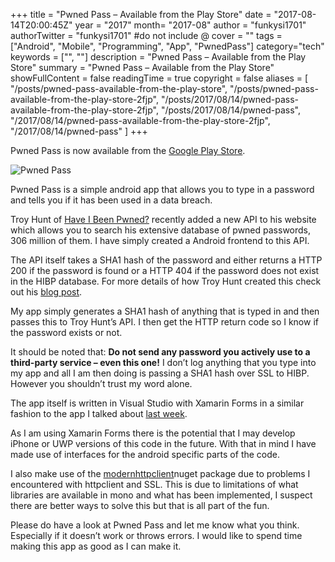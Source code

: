 +++
title = "Pwned Pass – Available from the Play Store"
date = "2017-08-14T20:00:45Z"
year = "2017"
month= "2017-08"
author = "funkysi1701"
authorTwitter = "funkysi1701" #do not include @
cover = ""
tags = ["Android", "Mobile", "Programming", "App", "PwnedPass"]
category="tech"
keywords = ["", ""]
description =  "Pwned Pass – Available from the Play Store"
summary = "Pwned Pass – Available from the Play Store"
showFullContent = false
readingTime = true
copyright = false
aliases = [
    "/posts/pwned-pass-available-from-the-play-store",
    "/posts/pwned-pass-available-from-the-play-store-2fjp",
    "/posts/2017/08/14/pwned-pass-available-from-the-play-store-2fjp",
    "/posts/2017/08/14/pwned-pass",
    "/2017/08/14/pwned-pass-available-from-the-play-store-2fjp",
    "/2017/08/14/pwned-pass"
]
+++

Pwned Pass is now available from the [Google Play Store](https://play.google.com/store/apps/details?id=pwnedpasswords.pwnedpasswords).

![Pwned Pass](https://storageaccountblog9f5d.blob.core.windows.net/blazor/wp-content/uploads/2017/08/Screenshot_20170813-205152.png?resize=169%2C300&ssl=1)

Pwned Pass is a simple android app that allows you to type in a password and tells you if it has been used in a data breach.

Troy Hunt of [Have I Been Pwned?](https://haveibeenpwned.com/) recently added a new API to his website which allows you to search his extensive database of pwned passwords, 306 million of them. I have simply created a Android frontend to this API.

The API itself takes a SHA1 hash of the password and either returns a HTTP 200 if the password is found or a HTTP 404 if the password does not exist in the HIBP database. For more details of how Troy Hunt created this check out his [blog post](https://www.troyhunt.com/introducing-306-million-freely-downloadable-pwned-passwords/).

My app simply generates a SHA1 hash of anything that is typed in and then passes this to Troy Hunt’s API. I then get the HTTP return code so I know if the password exists or not.

It should be noted that:  **Do not send any password you actively use to a third-party service – even this one!** I don’t log anything that you type into my app and all I am then doing is passing a SHA1 hash over SSL to HIBP. However you shouldn’t trust my word alone.

The app itself is written in Visual Studio with Xamarin Forms in a similar fashion to the app I talked about [last week](https://www.funkysi1701.com/posts/android-app-development-and-the-visual-studio-mobile-centre).

As I am using Xamarin Forms there is the potential that I may develop iPhone or UWP versions of this code in the future. With that in mind I have made use of interfaces for the android specific parts of the code.

I also make use of the [modernhttpclient](https://www.nuget.org/packages/modernhttpclient/)nuget package due to problems I encountered with httpclient and SSL. This is due to limitations of what libraries are available in mono and what has been implemented, I suspect there are better ways to solve this but that is all part of the fun.

Please do have a look at Pwned Pass and let me know what you think. Especially if it doesn’t work or throws errors. I would like to spend time making this app as good as I can make it.